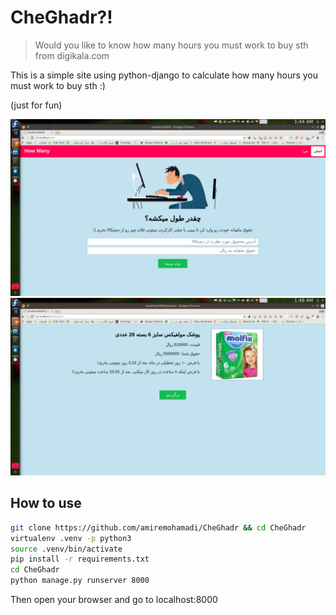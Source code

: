 # CheGhadr?!

> Would you like to know how many hours you must work to buy sth from digikala.com

This is a simple site using python-django to calculate how many hours you must work to buy sth :)

(just for fun)

![pic](screen-shots/git1.png)
![pic](screen-shots/git2.png)

## How to use

  ```bash
  git clone https://github.com/amiremohamadi/CheGhadr && cd CheGhadr
  virtualenv .venv -p python3
  source .venv/bin/activate
  pip install -r requirements.txt
  cd CheGhadr
  python manage.py runserver 8000
  ```
  Then open your browser and go to localhost:8000

